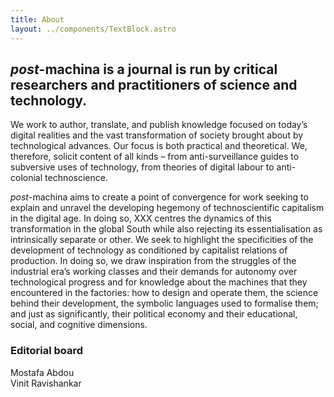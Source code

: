 ```yaml
---
title: About
layout: ../components/TextBlock.astro
---
```



## _post_-machina is a journal is run by critical researchers and practitioners of science and technology.

We work to author, translate, and publish knowledge focused on today’s digital realities and the vast transformation of society brought about by technological advances. Our focus is both practical and theoretical. We, therefore, solicit content of all kinds – from anti-surveillance guides to subversive uses of technology, from theories of digital labour to anti-colonial technoscience.

_post_-machina aims to create a point of convergence for work seeking to explain and unravel the developing hegemony of technoscientific capitalism in the digital age. In doing so, XXX centres the dynamics of this transformation in the global South while also rejecting its essentialisation as intrinsically separate or other. We seek to highlight the specificities of the development of technology as conditioned by capitalist relations of production. In doing so, we draw inspiration from the struggles of the industrial era’s working classes and their demands for autonomy over technological progress and for knowledge about the machines that they encountered in the factories: how to design and operate them, the science behind their development, the symbolic languages used to formalise them; and just as significantly, their political economy and their educational, social, and cognitive dimensions.

### Editorial board
Mostafa Abdou\
Vinit Ravishankar